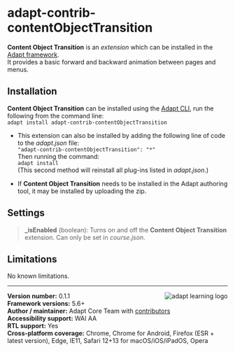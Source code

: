 # adapt-contrib-contentObjectTransition

**Content Object Transition** is an *extension* which can be installed in the [Adapt framework](https://github.com/adaptlearning/adapt_framework).  
It provides a basic forward and backward animation between pages and menus.

## Installation

**Content Object Transition** can be installed using the [Adapt CLI](https://github.com/adaptlearning/adapt-cli), run the following from the command line:  
`adapt install adapt-contrib-contentObjectTransition`

* This extension can also be installed by adding the following line of code to the *adapt.json* file:  
    `"adapt-contrib-contentObjectTransition": "*"`  
    Then running the command:  
    `adapt install`  
    (This second method will reinstall all plug-ins listed in *adapt.json*.)  

* If **Content Object Transition** needs to be installed in the Adapt authoring tool, it may be installed by uploading the zip.

## Settings  

>**\_isEnabled** (boolean):  Turns on and off the **Content Object Transition** extension. Can only be set in *course.json*.

## Limitations

No known limitations.

----------------------------
**Version number:**  0.1.1   <a href="https://community.adaptlearning.org/" target="_blank"><img src="https://github.com/adaptlearning/documentation/blob/master/04_wiki_assets/plug-ins/images/adapt-logo-mrgn-lft.jpg" alt="adapt learning logo" align="right"></a>  
**Framework versions:**  5.6+  
**Author / maintainer:** Adapt Core Team with [contributors](https://github.com/adaptlearning/adapt-contrib-contentObjectTransition/graphs/contributors)  
**Accessibility support:** WAI AA  
**RTL support:** Yes  
**Cross-platform coverage:** Chrome, Chrome for Android, Firefox (ESR + latest version), Edge, IE11, Safari 12+13 for macOS/iOS/iPadOS, Opera  

